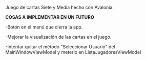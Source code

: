 Juego de cartas Siete y Media hecho con Avalonia.

<b>COSAS A IMPLEMENTAR EN UN FUTURO</b>

-Botón en el menú que cierra la app.

-Mejorar la visualización de las cartas en el juego.

-Intentar quitar el método "Seleccionar Usuario" del MainWindowViewModel y meterlo en ListaJugadoresViewModel

